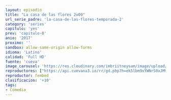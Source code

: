 ```yaml
---
layout: episodio
title: "La casa de las flores 2x09"
url_serie_padre: 'la-casa-de-las-flores-temporada-2'
category: 'series'
capitulo: 'yes'
prev: 'capitulo-8'
anio: '2017'
proximo: ''
sandbox: allow-same-origin allow-forms
idioma: 'Latino'
calidad: 'Full HD'
fuente: 'cueva'
image_carousel: 'https://res.cloudinary.com/imbriitneysam/image/upload/v1546638640/casa-papel-1-poster-min.jpg'
reproductores: ["https://api.cuevana3.io/rr/gd.php?h=ek5lbm9xYWNrS0xJMVp5b21KREk0dFBLbjVkaHhkRGdrOG1jbnBpUnhhS1ZxcTJicTZ5NXVMNnllMzk2cnJlbnA3R0FnR2JHemFTWXRxeUhuYVhVckw2U3FadVkyUT09"]
reproductor: fembed
clasificacion: '+10'
tags:
- Comedia
---
```













